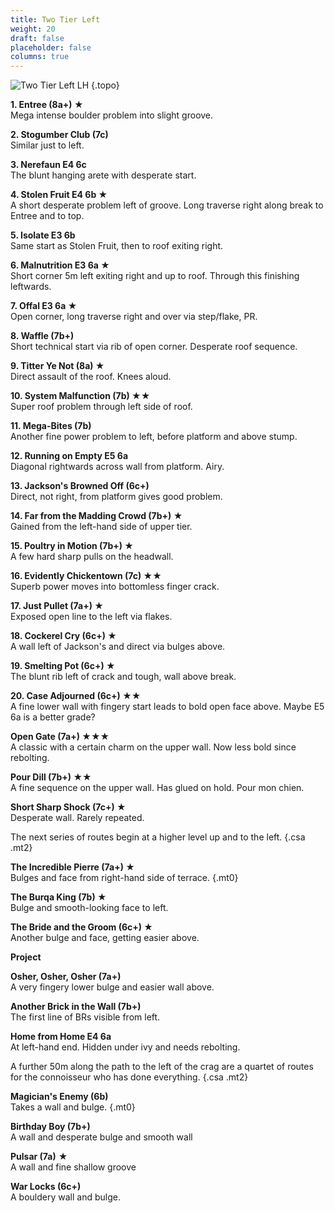 ```yaml
---
title: Two Tier Left
weight: 20
draft: false
placeholder: false
columns: true
---
```


![Two Tier Left LH](/img/peak/cheedale/Two-Tier-LHLH-BIG.jpg)
{.topo}

**1. Entree (8a+) ★**  
Mega intense boulder problem into slight groove.

**2. Stogumber Club (7c)**  
Similar just to left.

**3. Nerefaun E4 6c**  
The blunt hanging arete with desperate start.

**4. Stolen Fruit E4 6b ★**  
A short desperate problem left of groove. Long traverse right along break to Entree and to top.

**5. Isolate E3 6b**  
Same start as Stolen Fruit, then to roof exiting right.

**6. Malnutrition E3 6a ★**  
Short corner 5m left exiting right and up to roof. Through this finishing leftwards.

**7. Offal E3 6a ★**  
Open corner, long traverse right and over via step/flake, PR.

**8. Waffle (7b+)**  
Short technical start via rib of open corner. Desperate roof sequence.

**9. Titter Ye Not (8a) ★**  
Direct assault of the roof. Knees aloud.

**10. System Malfunction (7b) ★★**  
Super roof problem through left side of roof.

**11. Mega-Bites (7b)**  
Another fine power problem to left, before platform and above stump.

**12. Running on Empty E5 6a**  
Diagonal rightwards across wall from platform. Airy.

**13. Jackson's Browned Off (6c+)**  
Direct, not right, from platform gives good problem.

**14. Far from the Madding Crowd (7b+) ★**  
Gained from the left-hand side of upper tier.

**15. Poultry in Motion (7b+) ★**  
A few hard sharp pulls on the headwall.

**16. Evidently Chickentown (7c) ★★**  
Superb power moves into bottomless finger crack.

**17. Just Pullet (7a+) ★**  
Exposed open line to the left via flakes.

**18. Cockerel Cry (6c+) ★**  
A wall left of Jackson's and direct via bulges above.

**19. Smelting Pot (6c+) ★**  
The blunt rib left of crack and tough, wall above break.

**20. Case Adjourned (6c+) ★★**  
A fine lower wall with fingery start leads to bold open face above. Maybe E5 6a is a better grade?

**Open Gate (7a+) ★★★**  
A classic with a certain charm on the upper wall. Now less bold since rebolting.

**Pour Dill (7b+) ★★**  
A fine sequence on the upper wall. Has glued on hold. Pour mon chien.

**Short Sharp Shock (7c+) ★**  
Desperate wall. Rarely repeated.

The next series of routes begin at a higher level up and to the left.
{.csa .mt2}

**The Incredible Pierre (7a+) ★**  
Bulges and face from right-hand side of terrace.
{.mt0}

**The Burqa King (7b) ★**  
Bulge and smooth-looking face to left.

**The Bride and the Groom (6c+) ★**  
Another bulge and face, getting easier above.

**Project**

**Osher, Osher, Osher (7a+)**  
A very fingery lower bulge and easier wall above.

**Another Brick in the Wall (7b+)**  
The first line of BRs visible from left.

**Home from Home E4 6a**  
At left-hand end. Hidden under ivy and needs rebolting.

A further 50m along the path to the left of the crag are a quartet of routes for the connoisseur who has done everything.
{.csa .mt2}

**Magician's Enemy (6b)**  
Takes a wall and bulge.
{.mt0}

**Birthday Boy (7b+)**  
A wall and desperate bulge and smooth wall

**Pulsar (7a)**  ★  
A wall and fine shallow groove 

**War Locks (6c+)**  
A bouldery wall and bulge.

